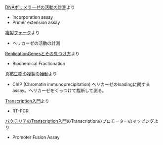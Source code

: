 
[DNAポリメラーゼの活動の計測](DNAポリメラーゼの活動の計測.md)より

- Incorporation assay
- Primer extension assay

[複製フォーク](複製フォーク.md)より

- ヘリカーゼの活動の計測 

[ReplicationGenesとその見つけ方](ReplicationGenesとその見つけ方.md)より

- Biochemical Fractionation

[真核生物の複製の始動](真核生物の複製の始動.md)より

- ChIP  (Chromatin immunoprecipitation) ヘリカーゼのloadingに関するassay。ヘリカーゼをくっつけて裁断して測る。

[Transcription入門](Transcription入門.md)より

- RT-PCR

[バクテリアのTranscription入門](バクテリアのTranscription入門.md)のTranscriptionのプロモーターのマッピングより

- Promoter Fusion Assay